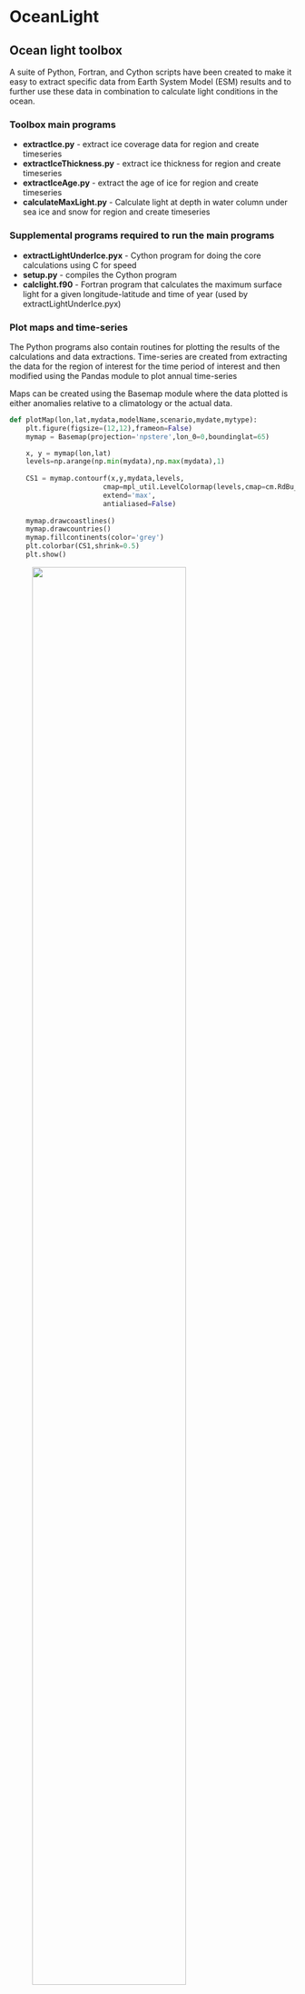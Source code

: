 OceanLight
==========
<h2>Ocean light toolbox</h2>
A suite of Python, Fortran, and Cython scripts have been created to make it easy to extract specific data from Earth System Model (ESM) results and to further use these data in combination to calculate light conditions in the ocean. 

<h3>Toolbox main programs</h3>
<ul>
<li><b>extractIce.py</b> - extract ice coverage data for region and create timeseries</li>
<li><b>extractIceThickness.py</b> - extract ice thickness for region and create timeseries</li>
<li><b>extractIceAge.py</b> - extract the age of ice for region and create timeseries</li>
<li><b>calculateMaxLight.py</b> - Calculate light at depth in water column under sea ice and snow for region and create timeseries</li>
</ul>

<h3>Supplemental programs required to run the main programs</h3>
<ul>
<li><b>extractLightUnderIce.pyx</b> - Cython program for doing the core calculations using C for speed</li>
<li><b>setup.py</b> - compiles the Cython program</li>
<li><b>calclight.f90</b> - Fortran program that calculates the maximum surface light for a given longitude-latitude and time of year (used by extractLightUnderIce.pyx)</li>
</ul>

<h3>Plot maps and time-series</h3>
The Python programs also contain routines for plotting the results of the calculations and data extractions. Time-series are created from extracting the data for the region of interest for the time period of interest and then modified using the Pandas module to plot annual time-series

Maps can be created using the Basemap module where the data plotted is either anomalies relative to a climatology or the actual data.

```Python
def plotMap(lon,lat,mydata,modelName,scenario,mydate,mytype):
    plt.figure(figsize=(12,12),frameon=False)
    mymap = Basemap(projection='npstere',lon_0=0,boundinglat=65)

    x, y = mymap(lon,lat)
    levels=np.arange(np.min(mydata),np.max(mydata),1)
    
    CS1 = mymap.contourf(x,y,mydata,levels,
                       cmap=mpl_util.LevelColormap(levels,cmap=cm.RdBu_r),
                       extend='max',
                       antialiased=False)
    
    mymap.drawcoastlines()
    mymap.drawcountries()
    mymap.fillcontinents(color='grey')
    plt.colorbar(CS1,shrink=0.5)
    plt.show()
``` 

 <figure>
  <img src="http://www.trondkristiansen.com/wp-content/gallery/romstools/map_NorESM1-M_2011_9.png" width=80% height=80%> 
  <figcaption>Ice concentration for September 2011 as calculated by NorESM .</figcaption>
</figure> 

Simple time-series are plotted by sending the method a Pandas time-series object:
  
```Python      
def plotTimeseries(ts, myvar):
    
    ts_annual = ts.resample("A")
    ts_quarterly = ts.resample("Q")
    ts_monthly = ts.resample("M")

    red_purple = brewer2mpl.get_map('RdPu', 'Sequential', 9).mpl_colormap
    colors = red_purple(np.linspace(0, 1, 12))
    fig = plt.figure(figsize=(6,6))
    ax = fig.add_subplot(111)
    mypath="%s_annualaverages.csv"%(myvar)
    if os.path.exists(mypath):os.remove(mypath)
    ts.to_csv(mypath)
    ts_annual.plot(marker='o', color="#FA9D04", linewidth=0,alpha=1.0, markersize=7, label="Annual")
  
    ylabel('Iceage (years)')
    plt.show()
``` 

<h2>Installation</h2>
The toolbox for calculating light at depth in the ocean under sea-ice and snow uses a combination of Python, Fortran and Cython. The main program is `calculateMaxLight.py` which calculates the maximum and average light irradiance (Wm-2) at given longitude and latitude for a given date when the ice and snowthickness is known. Wm-2 can be converted to umol/m2/s-1 by maxLight = maxLight/0.217. The program calls a Cython program called `calculateLightUnderIce.pyx` which you have to compile using the accompanying `setup.py` script.

``` python
python setup.py build_ext --inplace
```

To run the programs you also need historical and future projections of sea-ice dynamics. In my case I used the <a href="http://folk.uib.no/ngfhd/EarthClim/index.htm#en" target="_blank">NorESM</a> model results which I first converted to a rectangular grid using the <a href="https://code.zmaw.de/projects/cdo" target="_blank"> CDO</a> (climate data operators). As an example, to convert input files to a rectangular grid combine cdo commands like this:

``` bash
cdo genbil,r360x180 ageice_OImon_NorESM1-M_rcp85_r1i1p1_200601-210012.nc ageice_OImon_NorESM1-M_rcp85_r1i1p1_200601-210012_wgts.nc
cdo remap,r360x180,ageice_OImon_NorESM1-M_rcp85_r1i1p1_200601-210012_wgts.nc ageice_OImon_NorESM1-M_rcp85_r1i1p1_200601-210012.nc ageice_OImon_NorESM1-M_rcp85_r1i1p1_200601-210012_rectangular.nc
```

Next, to extract the area (e.g. 0-360E, 60-90N)of the global files you are interested in extract the data using:

``` bash
cdo sellonlatbox,0,360,60,90 filename.in.nc filename.out.nc 
```

<h2>Contact</h2>
<ul>
<li>me @ trondkristiansen.com</li>
<li>http://github.com/trondkr</li>
<li>www.trondkristiansen.com</li>
</ul>
Please send a comment on suggestions, questions, or modifications and improvements you would like to
make to me @ trondkristiansen.com. I would very much like to see this project go much further so that it can be
useful for a variety of purposes.


<h2>License</h2>

Model2roms is available under the MIT license. See the LICENSE file for more info.
